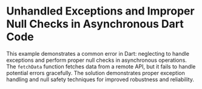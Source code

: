# Unhandled Exceptions and Improper Null Checks in Asynchronous Dart Code

This example demonstrates a common error in Dart: neglecting to handle exceptions and perform proper null checks in asynchronous operations. The `fetchData` function fetches data from a remote API, but it fails to handle potential errors gracefully.  The solution demonstrates proper exception handling and null safety techniques for improved robustness and reliability. 